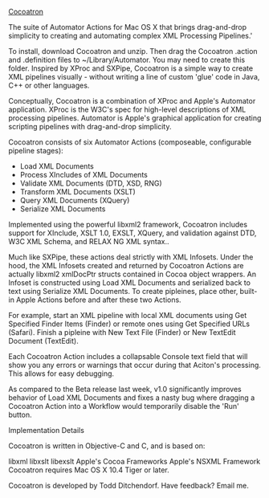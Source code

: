 [Cocoatron](http://cocoatron.com)

The suite of Automator Actions for Mac OS X that brings drag-and-drop simplicity to creating and automating complex XML Processing Pipelines.'

To install, download Cocoatron and unzip. Then drag the Cocoatron .action and .definition files to ~/Library/Automator. You may need to create this folder.
Inspired by XProc and SXPipe, Cocoatron is a simple way to create XML pipelines visually - without writing a line of custom 'glue' code in Java, C++ or other languages.

Conceptually, Cocoatron is a combination of XProc and Apple's Automator application. XProc is the W3C's spec for high-level descriptions of XML processing pipelines. Automator is Apple's graphical application for creating scripting pipelines with drag-and-drop simplicity.

Cocoatron consists of six Automator Actions (composeable, configurable pipeline stages):

  * Load XML Documents
  * Process XIncludes of XML Documents
  * Validate XML Documents (DTD, XSD, RNG)
  * Transform XML Documents (XSLT)
  * Query XML Documents (XQuery)
  * Serialize XML Documents

Implemented using the powerful libxml2 framework, Cocoatron includes support for XInclude, XSLT 1.0, EXSLT, XQuery, and validation against DTD, W3C XML Schema, and RELAX NG XML syntax..

Much like SXPipe, these actions deal strictly with XML Infosets. Under the hood, the XML Infosets created and returned by Cocoatron Actions are actually libxml2 xmlDocPtr structs contained in Cocoa object wrappers. An Infoset is constructed using Load XML Documents and serialized back to text using Serialize XML Documents. To create pipleines, place other, built-in Apple Actions before and after these two Actions.

For example, start an XML pipeline with local XML documents using Get Specified Finder Items (Finder) or remote ones using Get Specified URLs (Safari). Finish a pipleine with New Text File (Finder) or New TextEdit Document (TextEdit).

Each Cocoatron Action includes a collapsable Console text field that will show you any errors or warnings that occur during that Aciton's processing. This allows for easy debugging.

As compared to the Beta release last week, v1.0 significantly improves behavior of Load XML Documents and fixes a nasty bug where dragging a Cocoatron Action into a Workflow would temporarily disable the 'Run' button.


Implementation Details

Cocoatron is written in Objective-C and C, and is based on:

libxml
libxslt
libexslt
Apple's Cocoa Frameworks
Apple's NSXML Framework
Cocoatron requires Mac OS X 10.4 Tiger or later.

Cocoatron is developed by Todd Ditchendorf. Have feedback? Email me.